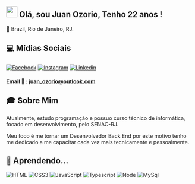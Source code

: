 ## <img  src="https://media.giphy.com/media/hvRJCLFzcasrR4ia7z/giphy.gif"  width="30px"> Olá, sou Juan Ozorio, Tenho 22 anos !



🏡 Brazil, Rio de Janeiro, RJ.




## 💻 Mídias Sociais

###

[![Facebook](https://img.shields.io/badge/Facebook-3b5998?style=for-the-badge&logo=facebook&logoColor=white)](https://www.facebook.com/juan.ozorio.157)
[![Instagram](https://img.shields.io/badge/Instagram-E1306C?style=for-the-badge&logo=instagram&logoColor=white)](https://www.instagram.com/ozoriozika/)
[![Linkedin](https://img.shields.io/badge/LinkedIn-0077B5?style=for-the-badge&logo=linkedin&logoColor=white`)](https://www.linkedin.com/in/juan-oz%C3%B3rio-065bab170/)
#### Email :e-mail: : juan_ozorio@outlook.com 



  

## 🎓 Sobre Mim

Atualmente, estudo programação e possuo curso técnico de informática, focado em desenvolvimento, pelo SENAC-RJ.

Meu foco é me tornar um Desenvolvedor Back End por este motivo tenho me dedicado a me capacitar cada vez mais tecnicamente e pessoalmente.



## 🚀 Aprendendo...


![HTML](https://img.shields.io/badge/HTML5-E34F26?style=for-the-badge&logo=html5&logoColor=white)
![CSS3](https://img.shields.io/badge/CSS3-1572B6?style=for-the-badge&logo=css3&logoColor=white)
![JavaScript](https://img.shields.io/badge/Javascript-e1af24?style=for-the-badge&logo=javascript&logoColor=white)
![Typescript](https://img.shields.io/badge/TypeScript-007ACC?style=for-the-badge&logo=typescript&logoColor=white)
![Node](https://img.shields.io/badge/Node.js-339933?style=for-the-badge&logo=nodedotjs&logoColor=white)
![MySql](https://img.shields.io/badge/MySQL-00000F?style=for-the-badge&logo=mysql&logoColor=white)
